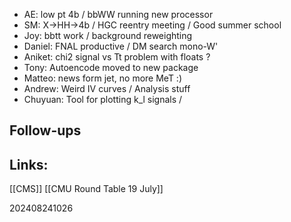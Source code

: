 
- AE: low pt 4b / bbWW running new processor 
- SM: X->HH->4b / HGC reentry meeting / Good summer school
- Joy: bbtt work / background reweighting 
- Daniel: FNAL productive / DM search mono-W'
- Aniket: chi2 signal vs Tt  problem with floats ? 
- Tony: Autoencode moved to new package
- Matteo: news form jet, no more MeT :) 
- Andrew: Weird IV curves / Analysis stuff
- Chuyuan: Tool for plotting k_l signals / 


## Follow-ups


## Links: 
[[CMS]]
[[CMU Round Table 19 July]]



202408241026
